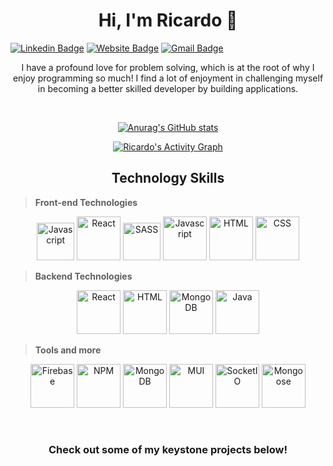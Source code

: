 <h1 align="center">Hi, I'm Ricardo 👋</h1>

[![Linkedin Badge](https://img.shields.io/badge/-ricardo-blue?style=flat&logo=Linkedin&logoColor=white&link=https://www.linkedin.com)](https://www.linkedin.com/in/jlim/)
[![Website Badge](https://img.shields.io/badge/-ricardo.camacho.dev-47CCCC?style=flat&logo=Google-Chrome&logoColor=white&link=https://ricardo-camacho.dev)](https://ricardo-camacho.dev)
[![Gmail Badge](https://img.shields.io/badge/-ricmireles7-c14438?style=flat&logo=Gmail&logoColor=white&link=mailto:ricmireles7@gmail.com@gmail.com)](mailto:ricmireles7@gmail.com)

<p align="center">I have a profound love for problem solving, which is at the root of why I enjoy programming so much! I find a lot of enjoyment in challenging myself in becoming a better skilled developer by building applications.</p>

</br>

<div align="center">

[![Anurag's GitHub stats](https://github-readme-stats.vercel.app/api?username=rcamach7&hide=stars&count_private=true&show_icons=true&theme=apprentice)](https://github.com/anuraghazra/github-readme-stats)

<p align="center">
<a href="https://github.com/rcamach7/github-readme-activity-graph"><img alt="Ricardo's Activity Graph" src="https://activity-graph.herokuapp.com/graph?username=rcamach7&bg_color=262626&color=DCDCDC&line=FEFEAE&point=DCDCDC&hide_border=true" /></a>
</P>

</div>

<h2 align="center">Technology Skills</h2>

> **Front-end Technologies**

<p align="center">
  <img src="https://res.cloudinary.com/de2ymful4/image/upload/v1652491477/main-portfolio/tech-skills/typescript_v3ztli.png" width="60" height="60" alt="Javascript" />
  <img src="https://res.cloudinary.com/de2ymful4/image/upload/v1648514838/main-portfolio/animated-logos/react-anim_jqtsxo.gif" width="70" height="70" alt="React" />
  <img src="https://res.cloudinary.com/de2ymful4/image/upload/v1648515099/main-portfolio/animated-logos/sass-animated_lhind3.gif" width="60" height="60" alt="SASS" />
    <img src="https://res.cloudinary.com/de2ymful4/image/upload/v1648514837/main-portfolio/animated-logos/js-anim_pxxk0j.gif" width="70" height="70" alt="Javascript" />
  <img src="https://res.cloudinary.com/de2ymful4/image/upload/v1648514837/main-portfolio/animated-logos/html-anim_pel2zj.gif" width="70" height="70" alt="HTML" />
  <img src="https://res.cloudinary.com/de2ymful4/image/upload/v1648514837/main-portfolio/animated-logos/css-anim_cwgnx2.gif" width="70" height="70" alt="CSS" />
</p>

> **Backend Technologies**

<p align="center">
  <img src="https://res.cloudinary.com/de2ymful4/image/upload/v1646101318/main-portfolio/tech-skills/node_lzpvq6.png" width="70" height="70" alt="React" />
  <img src="https://res.cloudinary.com/de2ymful4/image/upload/v1647634998/main-portfolio/tech-skills/express_ibtfvl.png" width="70" height="70" alt="HTML" />
  <img src="https://res.cloudinary.com/de2ymful4/image/upload/v1646101239/main-portfolio/tech-skills/mongodb_r1xhyn.png" width="70" height="70" alt="MongoDB" />
  <img src="https://res.cloudinary.com/de2ymful4/image/upload/v1646100628/main-portfolio/tech-skills/java_ilp3ec.png" width="70" height="70" alt="Java" />
</p>

> **Tools and more**

<p align="center">
  <img src="https://res.cloudinary.com/de2ymful4/image/upload/v1646273705/main-portfolio/tech-skills/firebase_igurdi.png" width="70" height="70" alt="Firebase" />
  <img src="https://res.cloudinary.com/de2ymful4/image/upload/v1646099327/main-portfolio/tech-skills/npm_xh0kkl.png" width="70" height="70" alt="NPM" />
  <img src="https://res.cloudinary.com/de2ymful4/image/upload/v1646100087/main-portfolio/tech-skills/git_wjkubp.png" width="70" height="70" alt="MongoDB" />
  <img src="https://res.cloudinary.com/de2ymful4/image/upload/v1655232059/main-portfolio/tech-skills/mui_p9jh58.png" width="70" height="70" alt="MUI" />
  <img src="https://res.cloudinary.com/de2ymful4/image/upload/v1655159498/main-portfolio/tech-skills/socketio_jkkj1u.png" width="70" height="70" alt="SocketIO" />
  <img src="https://res.cloudinary.com/de2ymful4/image/upload/v1655170119/main-portfolio/tech-skills/mongoose_mdbxkq.png" width="70" height="70" alt="Mongoose" />
</p>

</br>

<h3 align="center">Check out some of my keystone projects below!</h3>
